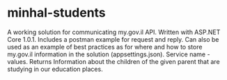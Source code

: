 # minhal-students
A working solution for communicating my.gov.il API.
Written with ASP.NET Core 1.0.1.
Includes a postman example for request and reply.
Can also be used as an example of best practices as for where and how to store my.gov.il information in the solution (appsettings.json).
Service name - values.
Returns Information about the children of the given parent that are studying in our education places.
